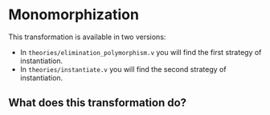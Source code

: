 # Monomorphization

This transformation is available in two versions:

* In `theories/elimination_polymorphism.v` you will find the first strategy of instantiation.
* In `theories/instantiate.v` you will find the second strategy of instantiation.

## What does this transformation do?

